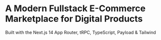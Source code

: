 # A Modern Fullstack E-Commerce Marketplace for Digital Products

Built with the Next.js 14 App Router, tRPC, TypeScript, Payload & Tailwind